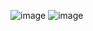 ![image](https://github.com/ilrexho2011/Project-EULER-Possible-Solutions-Problems-101_to_200/assets/61479363/b2100432-28a9-42f8-88a2-e3ca81bda705)
![image](https://github.com/ilrexho2011/Project-EULER-Possible-Solutions-Problems-101_to_200/assets/61479363/aaf7dd21-ae1c-4cf6-8ef0-e14adf13b229)


